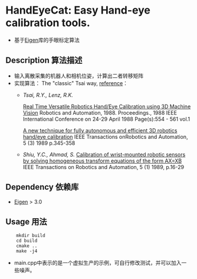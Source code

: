 # HandEyeCat: Easy Hand-eye calibration tools.
* 基于[Eigen](http://eigen.tuxfamily.org)库的手眼标定算法

## Description 算法描述
- 输入离散采集的机器人和相机位姿，计算出二者转移矩阵
- 实现算法： The "classic" Tsai way, [reference](http://campar.in.tum.de/view/Chair/HandEyeCalibration)：
	- *Tsai, R.Y., Lenz, R.K.*
        
        [Real Time Versatile Robotics Hand/Eye Calibration using 3D Machine Vision](http://ieeexplore.ieee.org/iel4/202/541/00012110.pdf?arnumber=12110)
        Robotics and Automation, 1988. Proceedings., 1988 IEEE International Conference on
        24-29 April 1988 Page(s):554 - 561 vol.1

        [A new technique for fully autonomous and efficient 3D robotics hand/eye calibration](http://ieeexplore.ieee.org/iel4/70/1436/00034770.pdf?arnumber=34770)
        IEEE Transactions onRobotics and Automation, 5 (3) 1989 p.345-358
    - *Shiu, Y.C., Ahmad, S.*
        [Calibration of wrist-mounted robotic sensors by solving homogeneous transform equations of the form AX=XB](http://ieeexplore.ieee.org/iel4/70/2874/00088014.pdf?isnumber=2874?=STD&arnumber=88014&arnumber=88014&arSt=16&ared=29&arAuthor=Shiu%2C+Y.C.%3B+Ahmad%2C+S)
        IEEE Transactions on Robotics and Automation, 5 (1) 1989, p.16-29


## Dependency 依赖库
- [Eigen](http://eigen.tuxfamily.org) > 3.0

## Usage 用法
```
	mkdir build
	cd build
	cmake ..
	make -j4
```
* main.cpp中表示的是一个虚拟生产的示例，可自行修改测试，并可以加入一些噪声。